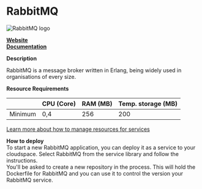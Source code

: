 ﻿# RabbitMQ

![RabbitMQ logo](https://api.mogenius.com/file/id/8d6c9d0b-3baf-4eca-9155-4976860be544)

**[Website](https://www.rabbitmq.com/)**  
**[Documentation](https://www.rabbitmq.com/documentation.html)**  

**Description**

RabbitMQ is a message broker written in Erlang, being widely used in organisations of every size.

**Resource Requirements**

||CPU (Core)|RAM (MB)  |Temp. storage (MB)|
|--|--|--|--|
| Minimum | 0,4 | 256 | 200 |

[Learn more about how to manage resources for services](./../../development/resources.md)

**How to deploy**  
To start a new RabbitMQ application, you can deploy it as a service to your cloudspace. Select RabbitMQ from the service library and follow the instructions.  
You'll be asked to create a new repository in the process. This will hold the Dockerfile for RabbitMQ and you can use it to control the version your RabbitMQ service.